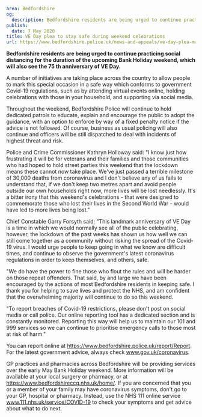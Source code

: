 ```yaml
area: Bedfordshire
og:
  description: Bedfordshire residents are being urged to continue practicing social distancing for the duration of the upcoming Bank Holiday weekend, which will also see the 75th anniversary of VE Day.
publish:
  date: 7 May 2020
title: VE Day plea to stay safe during weekend celebrations
url: https://www.bedfordshire.police.uk/news-and-appeals/ve-day-plea-may20
```

**Bedfordshire residents are being urged to continue practicing social distancing for the duration of the upcoming Bank Holiday weekend, which will also see the 75 th anniversary of VE Day.**

A number of initiatives are taking place across the country to allow people to mark this special occasion in a safe way which conforms to government Covid-19 regulations, such as by attending virtual events online, holding celebrations with those in your household, and supporting via social media.

Throughout the weekend, Bedfordshire Police will continue to hold dedicated patrols to educate, explain and encourage the public to adopt the guidance, with an option to enforce by way of a fixed penalty notice if the advice is not followed. Of course, business as usual policing will also continue and officers will be still dispatched to deal with incidents of highest threat and risk.

Police and Crime Commissioner Kathryn Holloway said: "I know just how frustrating it will be for veterans and their families and those communities who had hoped to hold street parties this weekend that the lockdown means these cannot now take place. We've just passed a terrible milestone of 30,000 deaths from coronavirus and I don't believe any of us fails to understand that, if we don't keep two metres apart and avoid people outside our own households right now, more lives will be lost needlessly. It's a bitter irony that this weekend's celebrations - that were designed to commemorate those who lost their lives in the Second World War - would have led to more lives being lost."

Chief Constable Garry Forsyth said: "This landmark anniversary of VE Day is a time in which we would normally see all of the public celebrating, however, the lockdown of the past weeks has shown us how well we can still come together as a community without risking the spread of the Covid-19 virus. I would urge people to keep going in what we know are difficult times, and continue to observe the government's latest coronavirus regulations in order to keep themselves, and others, safe.

"We do have the power to fine those who flout the rules and will be harder on those repeat offenders. That said, by and large we have been encouraged by the actions of most Bedfordshire residents in keeping safe. I thank you for helping to save lives and protect the NHS, and am confident that the overwhelming majority will continue to do so this weekend.

"To report breaches of Covid-19 restrictions, please don't post on social media or call police. Our online reporting tool has a dedicated section and is constantly monitored. Reporting this way will help us to maintain our 101 and 999 services so we can continue to prioritise emergency calls to those most at risk of harm."

You can report online at https://www.bedfordshire.police.uk/report/Report. For the latest government advice, always check www.gov.uk/coronavirus.

GP practices and pharmacies across Bedfordshire will be providing services over the early May Bank Holiday weekend. More information will be available at your local surgery or pharmacy, or at https://www.bedfordshireccg.nhs.uk/home/. If you are concerned that you or a member of your family may have coronavirus symptoms, don't go to your GP, hospital or pharmacy. Instead, use the NHS 111 online service www.111.nhs.uk/service/COVID-19 to check your symptoms and get advice about what to do next.
